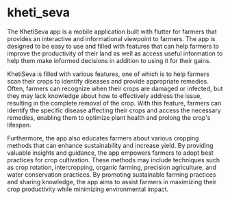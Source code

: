 # kheti_seva
The KhetiSeva app is a mobile application built with flutter for farmers that provides an interactive and 
informational viewpoint to farmers. The app is designed to be easy to use and filled with 
features that can help farmers to improve the productivity of their land as well as access useful 
information to help them make informed decisions in addition to using it for their gains.

KhetiSeva is filled with various features, one of which is to help farmers scan their crops to 
identify diseases and provide appropriate remedies. Often, farmers can recognize when their 
crops are damaged or infected, but they may lack knowledge about how to effectively address 
the issue, resulting in the complete removal of the crop. With this feature, farmers can identify 
the specific disease affecting their crops and access the necessary remedies, enabling them to 
optimize plant health and prolong the crop's lifespan.

Furthermore, the app also educates farmers about various cropping methods that can enhance 
sustainability and increase yield. By providing valuable insights and guidance, the app 
empowers farmers to adopt best practices for crop cultivation. These methods may include 
techniques such as crop rotation, intercropping, organic farming, precision agriculture, and 
water conservation practices. By promoting sustainable farming practices and sharing 
knowledge, the app aims to assist farmers in maximizing their crop productivity while 
minimizing environmental impact.
